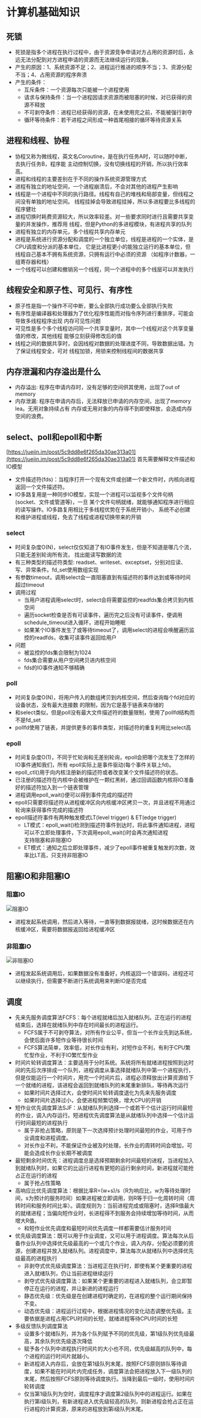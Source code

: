# 计算机基础知识
## 死锁
- 死锁是指多个进程在执行过程中，由于资源竞争申请对方占用的资源时后，永远无法分配到对方进程申请的资源而无法继续运行的现象。
- 产生的原因：1、系统资源不足；2、进程运行推进的顺序不当；3、资源分配不当；4、占用资源的程序奔溃
- 产生的条件：
    - 互斥条件：一个资源每次只能被一个进程使用
    - 请求与保持条件：当一个进程因请求资源而被阻塞的时候，对已获得的资源不释放
    - 不可剥夺条件：进程已经获得的资源，在未使用完之前，不能被强行剥夺
    - 循环等待条件：若干进程之间形成一种首尾相接的循环等待资源关系

## 进程和线程、协程
- 协程又称为微线程，英文名Coroutine，是在执行任务A时，可以随时中断，去执行任务B，程序能
主动控制切换，没有切换线程的开销，所以执行效率高。
- 进程和线程的主要差别在于不同的操作系统资源管理方式
- 进程有独立的地址空间，一个进程崩溃后，不会对其他的进程产生影响
- 线程是一个进程中不同的执行路径。线程有自己的堆栈和局部变量，但线程之间没有单独的地址空间。
线程挂掉会导致进程挂掉，所以多进程要比多线程的程序健壮
- 进程切换时耗费资源较大，所以效率较差。对一些要求同时进行且需要共享变量的并发操作，推荐用
线程，但是Python的多进程模块，有进程共享的队列
- 进程有独立的内存单元，多个线程共享内存单元
- 进程是系统进行资源分配和调度的一个独立单位，线程是进程的一个实体，是CPU调度和分派的基本单位，
它是比进程更小的能独立运行的基本单位，但线程自己基本不拥有系统资源，只拥有运行中必须的资源
（如程序计数器，一组寄存器和栈）
- 一个线程可以创建和撤销另一个线程，同一个进程中的多个线层可以并发执行

## 线程安全和原子性、可见行、有序性
- 原子性是指一个操作不可中断，要么全部执行成功要么全部执行失败
- 有序性是编译器和处理器为了优化程序性能而对指令序列进行重排序，可能会导致多线程程序出现
内存可见性问题
- 可见性是多个多个线程访问同一个共享变量时，其中一个线程对这个共享变量值的修改，其他线程
能够立刻获得修改后的值
- 线程之间的数据共享时，会因线程对数据的处理进度不同，导致数据出错。为了保证线程安全，可对
线程加锁，用锁来控制线程间的数据共享

## 内存泄漏和内存溢出是什么
- 内存溢出: 程序在申请内存时，没有足够的空间供其使用，出现了out of memory
- 内存泄漏: 程序在申请内存后，无法释放已申请的内存空间，出现了memory lea。无用对象持续占有
内存或无用对象的内存得不到即使释放，会造成内存空间的浪费。

## select、poll和epoll和中断
[https://juejin.im/post/5c9dd8e6f265da30ae313a01](https://juejin.im/post/5c9dd8e6f265da30ae313a01)
首先需要解释文件描述和IO模型
- 文件描述符(fds)：当程序打开一个现有文件或创建一个新文件时，内核向进程返回一个文件描述符。
- IO多路复用是一种同步IO模型，实现一个进程可以监视多个文件句柄(socket、文件或管道等)，一旦
某个文件句柄就绪，就能够通知程序进行相应的读写操作。IO多路复用相比于多线程优势在于系统开销小，
系统不必创建和维护进程或线程，免去了线程或进程切换带来的开销

### select
- 时间复杂度O(N)，select仅仅知道了有IO事件发生，但是不知道是哪几个流，只能无差别轮询所有流，
找出能读写数据的流
- 有三种类型的描述符类型: readset、writeset、exceptset，分别对应读、写、异常条件。fd_set使用数组实现
- 有参数timeout，调用select会一直阻塞直到有描述符的事件达到或等待时间超过timeout
- 调用过程
    - 当用户进程调用select时，select会将需要监控的readfds集合拷贝到内核空间
    - 遍历socket检查是否有可读事件，遍历完之后没有可读事件，便调用schedule_timeout进入循环，进程开始睡眠
    - 如果某个IO事件发生了或等待timeout了，调用select的进程会唤醒遍历监控的readfds，收集可读事件返回给用户
- 问题
    - 被监控的fds集合限制为1024
    - fds集合需要从用户空间拷贝进内核空间
    - fds的IO事件通知不够精确

### poll
- 时间复杂度O(N)，将用户传入的数组拷贝到内核空间，然后查询每个fd对应的设备状态，没有最大连接数
的限制，因为它是基于链表来存储的
- 和select类似，但是poll没有最大文件描述符的数量限制，使用了pollfd结构而不是fd_set
- pollfd使用了链表，并提供更多的事件类型，对描述符的重复利用比select高

### epoll
- 时间复杂度O(1)，不同于忙轮询和无差别轮询，epoll会把哪个流发生了怎样的IO事件通知我们，所有
epoll实际上是事件驱动(每个事件关联上fd)。
- epoll_ctl()用于向内核注册新的描述符或者改变某个文件描述符的状态。
- 已注册的描述符在内核中会被维护在一颗红黑树，通过回调函数内核将IO准备好的描述符加入到一个链表管理
- 进程调用epoll_wait()便可以得到事件完成的描述符
- epoll只需要将描述符从进程缓冲区向内核缓冲区拷贝一次，并且进程不用通过轮询来获得事件完成的描述符
- epoll描述符事件有两种触发模式LT(level trigger) & ET(edge trigger)
    - LT模式：epoll_wait()检测到描述符事件到达时，将此事件通知进程，进程可以不立即处理事件，下次调用epoll_wait()时会再次通知进程
    <br />支持阻塞和非阻塞IO
    - ET模式：通知之后立即处理事件，减少了epoll事件被重复触发的次数，效率比LT高，只支持非阻塞IO
    
## 阻塞IO和非阻塞IO
### 阻塞IO
![阻塞IO](https://user-gold-cdn.xitu.io/2019/3/31/169d16a9a67b8a0a?imageView2/0/w/1280/h/960/format/webp/ignore-error/1)
- 进程发起系统调用，然后进入等待，一直等到数据报就绪，这时候数据还在内核缓冲区，需要将数据报返回给进程缓冲区

### 非阻塞IO
![非阻塞IO](https://user-gold-cdn.xitu.io/2019/3/31/169d18e8f8033ded?imageView2/0/w/1280/h/960/format/webp/ignore-error/1)
- 进程发起系统调用后，如果数据没有准备好，内核返回一个错误码，进程还可以继续执行，但需要不断进行系统调用来判断IO是否完成

## 调度

- 先来先服务调度算法FCFS：每个进程就绪后加入就绪队列。正在运行的进程结束后，选择在就绪队列中存在时间最长的进程运行。
  - FCFS属于不可剥夺算法，对所有作业公平，但当一个长作业先到达系统，会使后面许多短作业等待很长时间
  - FCFS算法简单，效率低，对长作业有利，对短作业不利，有利于CPU繁忙型作业，不利于IO繁忙型作业
- 时间片轮转调度算法：主要适用于分时系统。系统将所有就绪进程按照到达时间的先后次序排成一个队列，进程调度从事选择就绪队列中第一个进程执行，但是仅能运行一个时间片，用完一个时间片后，进程必须释放出计算资源给下一个就绪的进程，该进程会返回到就绪队列的末尾重新排队，等待再次运行
  - 如果时间片选择过大，会使时间片轮转调度退化为先来先服务调度
  - 如果时间片选择过小，会使进程频繁切换，增大CPU的开销
- 短作业优先调度算法SJF：从就绪队列利选择一个或若干个估计运行时间最短的作业，调入内存运行。短进程优先调度算法是从就绪队列中选择一个估计运行时间最短的进程执行
  - 属于非抢占策略，原则是下一次选择预计处理时间最短的作业，可用于作业调度和进程调度。
  - 对长作业不利，不能保证作业被及时处理，长作业的周转时间会增加，可能会造成长作业长期不被调度
- 最短剩余时间优先：进程调度总是选择预期剩余时间最短的进程，当进程加入到就绪队列时，如果它的比运行进程有更短的运行剩余时间，新进程就可能抢占正在运行的进程
  - 属于抢占性策略
- 高响应比优先调度算法：根据比率R=(w+s)/s（R为响应比，w为等待处理时间，s为预计的服务时间）如果进程被立即调用，则R等于归一化周转时间（周转时间和服务时间比率）。调度规则为：当前进程完成或阻塞时，选择R值最大的就绪进程；当偏向短作业时，长进程得不到服务会持续增加等待时间，从而增大R值。
  - 和短作业优先调度和最短时间优先调度一样都需要估计服务时间
- 优先级调度算法：既可以用于作业调度，又可以用于进程调度。算法每次从后备作业队列中选择优先级最高的一个或几个作业，调入内存，分配必须要的资源，创建进程并放入就绪队列。进程调度中，算法每次从就绪队列中选择优先级最高的进程执行
  - 非剥夺式优先级调度算法：当进程正在执行时，即使有某个更重要的进程进入就绪队列，仍让当前进程继续运行
  - 剥夺式优先级调度算法：如果某个更重要的进程进入就绪队列，会立即暂停正在运行的进程，并让新进的进程运行
  - 静态优先级：优先级是在创建进程时确定的，在进程的整个运行期间保持不变。
  - 动态优先级：进程运行过程中，根据进程情况的变化动态调整优先级。主要依据是进程占用CPU时间的长短，就绪进程等待CPU时间的长短
- 多级反馈队列调度算法
  - 设置多个就绪队列，并为各个队列赋予不同的优先级，第1级队列优先级最高，其余队列优先级逐次降低
  - 赋予各个队列中进程执行时间片的大小也不同，优先级越高的队列中，每个进程的运行时间片就越小。
  - 新进程进入内存后，会放在第1级队列末尾，按照FCFS原则排队等待调度，如果不能在时间片内完成任务，调度算法会把进程放入下一级队列的末尾，然后按照FCFS原则等待调度执行。当降到最后一级时，使用时间片轮转调度
  - 仅当第1级队列为空时，调度程序才调度第2级队列中的进程运行。如果在执行第i级队列，有新进程进入优先级较高的队列，则新进程会抢占正在运行进程的计算资源，原来的进程放到第i级队列末尾。
